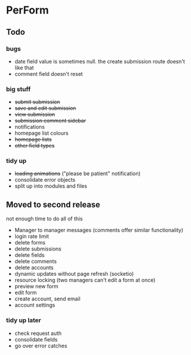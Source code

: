# PerForm

## Todo

### bugs
- date field value is sometimes null. the create submission route doesn't like that
- comment field doesn't reset

### big stuff
- ~~submit submission~~
- ~~save and edit submission~~
- ~~view submission~~
- ~~submission comment sidebar~~
- notifications
- homepage list colours
- ~~homepage lists~~
- ~~other field types~~


### tidy up
- ~~loading animations~~ ("please be patient" notification)
- consolidate error objects
- split up into modules and files


## Moved to second release
not enough time to do all of this

- Manager to manager messages (comments offer similar functionality)
- login rate limit 
- delete forms
- delete submissions
- delete fields
- delete comments
- delete accounts
- dynamic updates without page refresh (socketio)
- resource locking (two managers can't edit a form at once)
- preview new form
- edit form
- create account, send email
- account settings


### tidy up later
- check request auth
- consolidate fields
- go over error catches